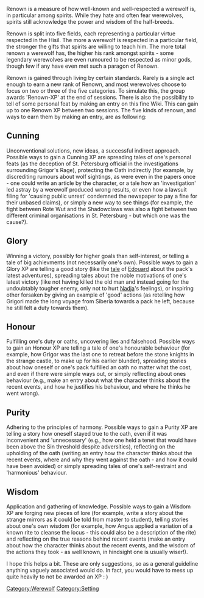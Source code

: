 Renown is a measure of how well-known and well-respected a werewolf is,
in particular among spirits. While they hate and often fear werewolves,
spirits still acknowledge the power and wisdom of the half-breeds.

Renown is split into five fields, each representing a particular virtue
respected in the Hisil. The more a werewolf is respected in a particular
field, the stronger the gifts that spirits are willing to teach him. The
more total renown a werewolf has, the higher his rank amongst spirits -
some legendary werewolves are even rumoured to be respected as minor
gods, though few if any have even met such a paragon of Renown.

Renown is gained through living by certain standards. Rarely is a single
act enough to earn a new rank of Renown, and most werewolves choose to
focus on two or three of the five categories. To simulate this, the
group awards 'Renown-XP' at the end of sessions. There is also the
possibility to tell of some personal feat by making an entry on this
fine Wiki. This can gain up to one Renown XP between two sessions. The
five kinds of renown, and ways to earn them by making an entry, are as
following:

## Cunning

Unconventional solutions, new ideas, a successful indirect approach.
Possible ways to gain a Cunning XP are spreading tales of one's personal
feats (as the deception of St. Petersburg official in the investigations
surrounding Grigor's Rage), protecting the Oath indirectly (for example,
by discrediting rumours about wolf sightings, as were even in the papers
once - one could write an article by the character, or a tale how an
'investigation' led astray by a werewolf produced wrong results, or even
how a lawsuit filing for 'causing public unrest' condemned the newspaper
to pay a fine for their unbased claims), or simply a new way to see
things (for example, the fight between Rote Wut and the Shadowclaws was
also a fight between two different criminal organisations in St.
Petersburg - but which one was the cause?).

## Glory

Winning a victory, possibly for higher goals than self-interest, or
telling a tale of big achievments (not necessarily one's own). Possible
ways to gain a Glory XP are telling a good story (like the
[tale](The_Eternal_Guardian "wikilink") of
[Edouard](Edouard_Lambert "wikilink") about the pack's latest
adventures), spreading tales about the noble motivations of one's latest
victory (like not having killed the old man and instead going for the
undoubtably tougher enemy, only not to hurt
[Nadja](Nadja_Ivanetsch "wikilink")'s feelings), or inspiring other
forsaken by giving an example of 'good' actions (as retelling how
Grigori made the long voyage from Siberia towards a pack he left,
because he still felt a duty towards them).

## Honour

Fulfilling one's duty or oaths, uncovering lies and falsehood. Possible
ways to gain an Honour XP are telling a tale of one's honourable
behaviour (for example, how Grigor was the last one to retreat before
the stone knights in the strange castle, to make up for his earlier
blunder), spreading stories about how oneself or one's pack fulfilled an
oath no matter what the cost, and even if there were simple ways out, or
simply reflecting about ones behaviour (e.g., make an entry about what
the character thinks about the recent events, and how he justifies his
behaviour, and where he thinks he went wrong).

## Purity

Adhering to the principles of harmony. Possible ways to gain a Purity XP
are telling a story how oneself stayed true to the oath, even if it was
inconvenient and 'unnecessary' (e.g., how one held a tenet that would
have been above the Sin threshold despite adversities), reflecting on
the upholding of the oath (writing an entry how the character thinks
about the recent events, where and why they went against the oath - and
how it could have been avoided) or simply spreading tales of one's
self-restraint and 'harmonious' behaviour.

## Wisdom

Application and gathering of knowledge. Possible ways to gain a Wisdom
XP are forging new pieces of lore (for example, write a story about the
strange mirrors as it could be told from master to student), telling
stories about one's own wisdom (for example, how Angus applied a
variation of a known rite to cleanse the locus - this could also be a
description of the rite) and reflecting on the true reasons behind
recent events (make an entry about how the character thinks about the
recent events, and the wisdom of the actions they took - as well known,
in hindsight one is usually wiser\!).

I hope this helps a bit. These are only suggestions, so as a general
guideline anything vaguely associated would do. In fact, you would have
to mess up quite heavily to not be awarded an XP : )

[Category:Werewolf](Category:Werewolf "wikilink")
[Category:Setting](Category:Setting "wikilink")
